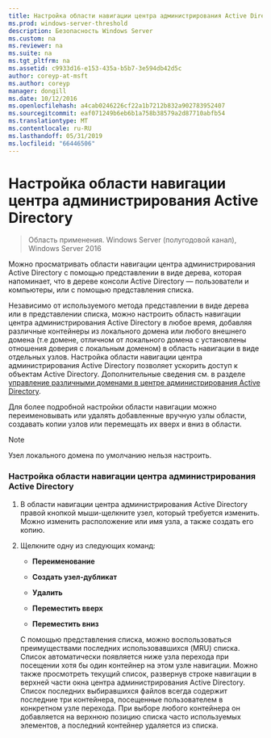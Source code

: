 ```yaml
---
title: Настройка области навигации центра администрирования Active Directory
ms.prod: windows-server-threshold
description: Безопасность Windows Server
ms.custom: na
ms.reviewer: na
ms.suite: na
ms.tgt_pltfrm: na
ms.assetid: c9933d16-e153-435a-b5b7-3e594db42d5c
author: coreyp-at-msft
ms.author: coreyp
manager: dongill
ms.date: 10/12/2016
ms.openlocfilehash: a4cab0246226cf22a1b7212b832a902783952407
ms.sourcegitcommit: eaf071249b6eb6b1a758b38579a2d87710abfb54
ms.translationtype: MT
ms.contentlocale: ru-RU
ms.lasthandoff: 05/31/2019
ms.locfileid: "66446506"
---
```

# <a name="customize-the-active-directory-administrative-center-navigation-pane"></a>Настройка области навигации центра администрирования Active Directory

>Область применения. Windows Server (полугодовой канал), Windows Server 2016

  Можно просматривать области навигации центра администрирования Active Directory с помощью представлении в виде дерева, которая напоминает, что в дереве консоли Active Directory — пользователи и компьютеры, или с помощью представления списка.

 Независимо от используемого метода представлении в виде дерева или в представлении списка, можно настроить область навигации центра администрирования Active Directory в любое время, добавляя различные контейнеры из локального домена или любого внешнего домена \(т.е домене, отличном от локального домена с установлены отношения доверия с локальным доменом\) в область навигации в виде отдельных узлов. Настройка области навигации центра администрирования Active Directory позволяет ускорить доступ к объектам Active Directory. Дополнительные сведения см. в разделе [управление различными доменами в центре администрирования Active Directory](manage-different-domains-in-active-directory-administrative-center.md).

 Для более подробной настройки области навигации можно переименовывать или удалять добавленные вручную узлы области, создавать копии узлов или перемещать их вверх и вниз в области.

> [!NOTE]
>  Узел локального домена по умолчанию нельзя настроить.

### <a name="to-customize-the-active-directory-administrative-center-navigation-pane"></a>Настройка области навигации центра администрирования Active Directory

1. В области навигации центра администрирования Active Directory правой кнопкой мыши\-щелкните узел, который требуется изменить. Можно изменить расположение или имя узла, а также создать его копию.

2. Щелкните одну из следующих команд:

   -   **Переименование**

   -   **Создать узел-дубликат**

   -   **Удалить**

   -   **Переместить вверх**

   -   **Переместить вниз**

   С помощью представления списка, можно воспользоваться преимуществами последних использовавшихся \(MRU\) списка. Список автоматически появляется ниже узла перехода при посещении хотя бы один контейнер на этом узле навигации. Можно также просмотреть текущий список, развернув строке навигации в верхней части окна центра администрирования Active Directory. Список последних выбиравшихся файлов всегда содержит последние три контейнера, посещенные пользователем в конкретном узле перехода. При выборе любого контейнера он добавляется на верхнюю позицию списка часто используемых элементов, а последний контейнер удаляется из списка.

  


